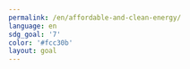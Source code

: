 ```yaml
---
permalink: /en/affordable-and-clean-energy/
language: en
sdg_goal: '7'
color: '#fcc30b'
layout: goal
---
```


